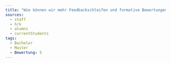 ```yaml
---
title: "Wie können wir mehr Feedbackschleifen und formative Bewertungen/ Gespräche integrieren/ möglich machen."
sources:
  - staff
  - hrk
  - alumni
  - currentStudents
tags:
  - Bachelor
  - Master
  - Bewertung: 5
---
```

